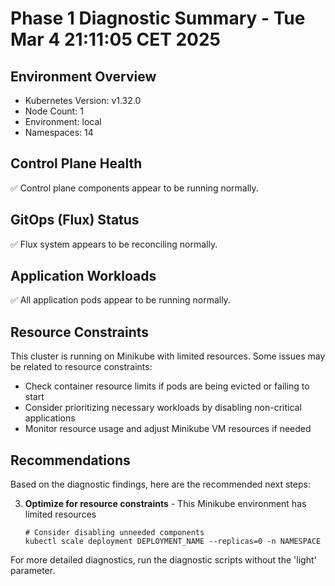 # Phase 1 Diagnostic Summary - Tue Mar  4 21:11:05 CET 2025

## Environment Overview

- Kubernetes Version: v1.32.0
- Node Count: 1
- Environment: local
- Namespaces: 14

## Control Plane Health

✅ Control plane components appear to be running normally.

## GitOps (Flux) Status

✅ Flux system appears to be reconciling normally.

## Application Workloads

✅ All application pods appear to be running normally.

## Resource Constraints

This cluster is running on Minikube with limited resources. Some issues may be related to resource constraints:

- Check container resource limits if pods are being evicted or failing to start
- Consider prioritizing necessary workloads by disabling non-critical applications
- Monitor resource usage and adjust Minikube VM resources if needed

## Recommendations

Based on the diagnostic findings, here are the recommended next steps:

3. **Optimize for resource constraints** - This Minikube environment has limited resources
   ```
   # Consider disabling unneeded components
   kubectl scale deployment DEPLOYMENT_NAME --replicas=0 -n NAMESPACE
   ```

For more detailed diagnostics, run the diagnostic scripts without the 'light' parameter.
